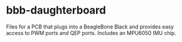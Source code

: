 # bbb-daughterboard
Files for a PCB that plugs into a BeagleBone Black and provides easy access to PWM ports and QEP ports. Includes an MPU6050 IMU chip.
